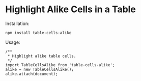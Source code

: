 # Highlight Alike Cells in a Table

Installation:

`npm install table-cells-alike`

Usage:

```
/**
 * Highlight alike table cells.
 */
import TableCellsAlike from 'table-cells-alike';
alike = new TableCellsAlike();
alike.attach(document);
```
